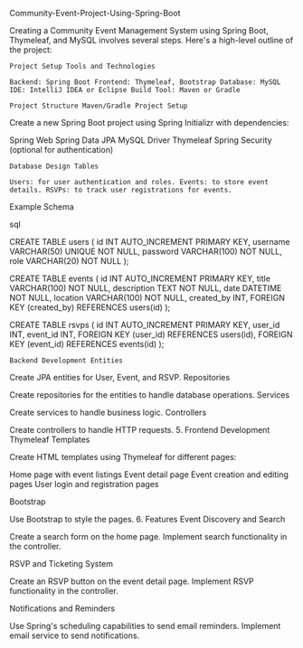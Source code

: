 Community-Event-Project-Using-Spring-Boot

Creating a Community Event Management System using Spring Boot, Thymeleaf, and MySQL involves several steps. Here's a high-level outline of the project:

    Project Setup Tools and Technologies

    Backend: Spring Boot Frontend: Thymeleaf, Bootstrap Database: MySQL IDE: IntelliJ IDEA or Eclipse Build Tool: Maven or Gradle

    Project Structure Maven/Gradle Project Setup

Create a new Spring Boot project using Spring Initializr with dependencies:

Spring Web
Spring Data JPA
MySQL Driver
Thymeleaf
Spring Security (optional for authentication)

    Database Design Tables

    Users: for user authentication and roles. Events: to store event details. RSVPs: to track user registrations for events.

Example Schema

sql

CREATE TABLE users ( id INT AUTO_INCREMENT PRIMARY KEY, username VARCHAR(50) UNIQUE NOT NULL, password VARCHAR(100) NOT NULL, role VARCHAR(20) NOT NULL );

CREATE TABLE events ( id INT AUTO_INCREMENT PRIMARY KEY, title VARCHAR(100) NOT NULL, description TEXT NOT NULL, date DATETIME NOT NULL, location VARCHAR(100) NOT NULL, created_by INT, FOREIGN KEY (created_by) REFERENCES users(id) );

CREATE TABLE rsvps ( id INT AUTO_INCREMENT PRIMARY KEY, user_id INT, event_id INT, FOREIGN KEY (user_id) REFERENCES users(id), FOREIGN KEY (event_id) REFERENCES events(id) );

    Backend Development Entities

Create JPA entities for User, Event, and RSVP. Repositories

Create repositories for the entities to handle database operations. Services

Create services to handle business logic. Controllers

Create controllers to handle HTTP requests. 5. Frontend Development Thymeleaf Templates

Create HTML templates using Thymeleaf for different pages:

Home page with event listings
Event detail page
Event creation and editing pages
User login and registration pages

Bootstrap

Use Bootstrap to style the pages. 6. Features Event Discovery and Search

Create a search form on the home page.
Implement search functionality in the controller.

RSVP and Ticketing System

Create an RSVP button on the event detail page.
Implement RSVP functionality in the controller.

Notifications and Reminders

Use Spring's scheduling capabilities to send email reminders.
Implement email service to send notifications.
